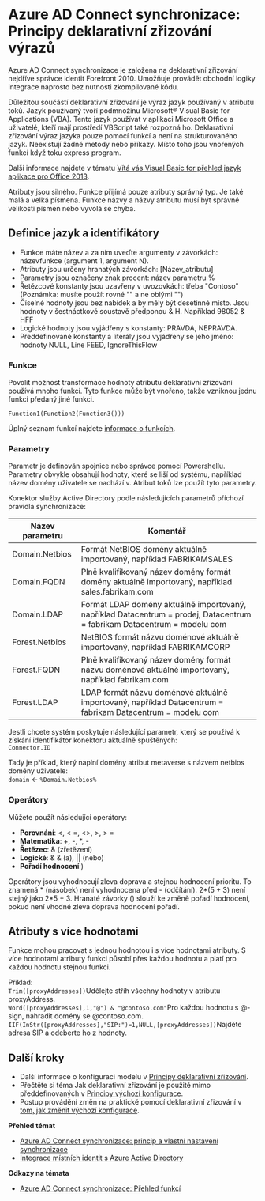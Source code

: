 <properties
    pageTitle="Azure AD Connect synchronizace: Principy deklarativní zřizování výrazů | Microsoft Azure"
    description="Tento článek vysvětluje deklarativní zřizovací výrazů."
    services="active-directory"
    documentationCenter=""
    authors="andkjell"
    manager="femila"
    editor=""/>

<tags
    ms.service="active-directory"
    ms.workload="identity"
    ms.tgt_pltfrm="na"
    ms.devlang="na"
    ms.topic="article"
    ms.date="08/31/2016"
    ms.author="markusvi;andkjell"/>


# <a name="azure-ad-connect-sync-understanding-declarative-provisioning-expressions"></a>Azure AD Connect synchronizace: Principy deklarativní zřizování výrazů
Azure AD Connect synchronizace je založena na deklarativní zřizování nejdříve správce identit Forefront 2010. Umožňuje provádět obchodní logiky integrace naprosto bez nutnosti zkompilované kódu.

Důležitou součástí deklarativní zřizování je výraz jazyk používaný v atributu toků. Jazyk používaný tvoří podmnožinu Microsoft® Visual Basic for Applications (VBA). Tento jazyk používat v aplikaci Microsoft Office a uživatelé, kteří mají prostředí VBScript také rozpozná ho. Deklarativní zřizování výraz jazyka pouze pomocí funkcí a není na strukturovaného jazyk. Neexistují žádné metody nebo příkazy. Místo toho jsou vnořených funkcí když toku express program.

Další informace najdete v tématu [Vítá vás Visual Basic for přehled jazyk aplikace pro Office 2013](https://msdn.microsoft.com/library/gg264383.aspx).

Atributy jsou silného. Funkce přijímá pouze atributy správný typ. Je také malá a velká písmena. Funkce názvy a názvy atributu musí být správné velikosti písmen nebo vyvolá se chyba.

## <a name="language-definitions-and-identifiers"></a>Definice jazyk a identifikátory

- Funkce máte název a za ním uveďte argumenty v závorkách: názevfunkce (argument 1, argument N).
- Atributy jsou určeny hranatých závorkách: [Název_atributu]
- Parametry jsou označeny znak procent: název parametru %
- Řetězcové konstanty jsou uzavřeny v uvozovkách: třeba "Contoso" (Poznámka: musíte použít rovné "" a ne oblými "")
- Číselné hodnoty jsou bez nabídek a by měly být desetinné místo. Jsou hodnoty v šestnáctkové soustavě předponou & H. Například 98052 & HFF
- Logické hodnoty jsou vyjádřeny s konstanty: PRAVDA, NEPRAVDA.
- Předdefinované konstanty a literály jsou vyjádřeny se jeho jméno: hodnoty NULL, Line FEED, IgnoreThisFlow

### <a name="functions"></a>Funkce
Povolit možnost transformace hodnoty atributu deklarativní zřizování používá mnoho funkcí. Tyto funkce může být vnořeno, takže vzniknou jednu funkci předaný jiné funkci.

`Function1(Function2(Function3()))`

Úplný seznam funkcí najdete [informace o funkcích](active-directory-aadconnectsync-functions-reference.md).

### <a name="parameters"></a>Parametry
Parametr je definován spojnice nebo správce pomocí Powershellu. Parametry obvykle obsahují hodnoty, které se liší od systému, například název domény uživatele se nachází v. Atribut toků lze použít tyto parametry.

Konektor služby Active Directory podle následujících parametrů příchozí pravidla synchronizace:

| Název parametru | Komentář |
| --- | --- |
| Domain.Netbios | Formát NetBIOS domény aktuálně importovaný, například FABRIKAMSALES |
| Domain.FQDN | Plně kvalifikovaný název domény formát domény aktuálně importovaný, například sales.fabrikam.com |
| Domain.LDAP | Formát LDAP domény aktuálně importovaný, například Datacentrum = prodej, Datacentrum = fabrikam Datacentrum = modelu com |
| Forest.Netbios | NetBIOS formát názvu doménové aktuálně importovaný, například FABRIKAMCORP |
| Forest.FQDN | Plně kvalifikovaný název domény formát názvu doménové aktuálně importovaný, například fabrikam.com |
| Forest.LDAP | LDAP formát názvu doménové aktuálně importovaný, například Datacentrum = fabrikam Datacentrum = modelu com |

Jestli chcete systém poskytuje následující parametr, který se používá k získání identifikátor konektoru aktuálně spuštěných:  
`Connector.ID`

Tady je příklad, který naplní domény atribut metaverse s názvem netbios domény uživatele:  
`domain` <- `%Domain.Netbios%`

### <a name="operators"></a>Operátory
Můžete použít následující operátory:

- **Porovnání**: <, < =, <>, >, > =
- **Matematika**: +, -, \*, -
- **Řetězec**: & (zřetězení)
- **Logické**: & & (a), || (nebo)
- **Pořadí hodnocení**:)

Operátory jsou vyhodnocují zleva doprava a stejnou hodnocení prioritu. To znamená \* (násobek) není vyhodnocena před - (odčítání). 2\*(5 + 3) není stejný jako 2\*5 + 3. Hranaté závorky () slouží ke změně pořadí hodnocení, pokud není vhodné zleva doprava hodnocení pořadí.

## <a name="multi-valued-attributes"></a>Atributy s více hodnotami
Funkce mohou pracovat s jednou hodnotou i s více hodnotami atributy. S více hodnotami atributy funkci působí přes každou hodnotu a platí pro každou hodnotu stejnou funkci.

Příklad:  
`Trim([proxyAddresses])`Udělejte střih všechny hodnoty v atributu proxyAddress.  
`Word([proxyAddresses],1,"@") & "@contoso.com"`Pro každou hodnotu s @-sign, nahradit domény se @contoso.com.  
`IIF(InStr([proxyAddresses],"SIP:")=1,NULL,[proxyAddresses])`Najděte adresa SIP a odeberte ho z hodnoty.

## <a name="next-steps"></a>Další kroky

- Další informace o konfiguraci modelu v [Principy deklarativní zřizování](active-directory-aadconnectsync-understanding-declarative-provisioning.md).
- Přečtěte si téma Jak deklarativní zřizování je použité mimo předdefinovaných v [Principy výchozí konfigurace](active-directory-aadconnectsync-understanding-default-configuration.md).
- Postup provádění změn na praktické pomocí deklarativní zřizování v [tom, jak změnit výchozí konfigurace](active-directory-aadconnectsync-change-the-configuration.md).

**Přehled témat**

- [Azure AD Connect synchronizace: princip a vlastní nastavení synchronizace](active-directory-aadconnectsync-whatis.md)
- [Integrace místních identit s Azure Active Directory](active-directory-aadconnect.md)

**Odkazy na témata**

- [Azure AD Connect synchronizace: Přehled funkcí](active-directory-aadconnectsync-functions-reference.md)
